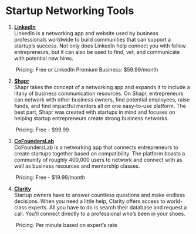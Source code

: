 # Startup Networking Tools 

1. **[LinkedIn](https://www.linkedin.com/)**
<br>LinkedIn is a networking app and website used by business professionals worldwide to build communities that can support a startup’s success. Not only does LinkedIn help connect you with fellow entrepreneurs, but it can also be used to find, vet, and communicate with potential new hires. 

&emsp;&emsp;Pricing: Free or LinkedIn Premium Business: $59.99/month

2. **[Shapr](https://shapr.co/)**
<br>Shapr takes the concept of a networking app and expands it to include a litany of business communication resources. On Shapr, entrepreneurs can network with other business owners, find potential employees, raise funds, and find impactful mentors all on one easy-to-use platform. The best part, Shapr was created with startups in mind and focuses on helping startup entrepreneurs create strong business networks. 

&emsp;&emsp;Pricing: Free - $99.99

3. **[CoFoundersLab](https://cofounderslab.com/)**
<br>CoFoundersLab is a networking app that connects entrepreneurs to create startups together based on compatibility. The platform boasts a community of roughly 400,000 users to network and connect with as well as business resources and mentorship classes. 

&emsp;&emsp;Pricing: Free - $19.99/month

4. **[Clarity](https://clarity.fm/)**
<br>Startup owners have to answer countless questions and make endless decisions. When you need a little help, Clarity offers access to world-class experts. All you have to do is search their database and request a call. You’ll connect directly to a professional who’s been in your shoes. 

&emsp;&emsp;Pricing: Per minute based on expert’s rate

